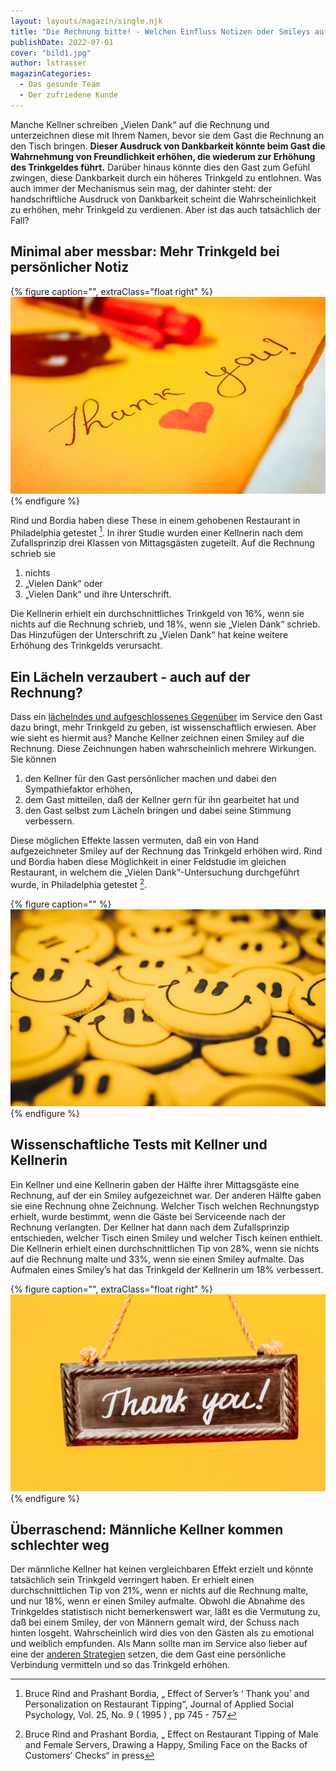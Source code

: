```yaml
---
layout: layouts/magazin/single.njk
title: "Die Rechnung bitte! - Welchen Einfluss Notizen oder Smileys auf die Trinkgeldbereitschaft des Gastes haben"
publishDate: 2022-07-01
cover: "bild1.jpg"
author: lstrasser
magazinCategories:
  - Das gesunde Team
  - Der zufriedene Kunde
---
```


Manche Kellner schreiben „Vielen Dank“ auf die Rechnung und unterzeichnen diese
mit Ihrem Namen, bevor sie dem Gast die Rechnung an den Tisch bringen. **Dieser
Ausdruck von Dankbarkeit könnte beim Gast die Wahrnehmung von Freundlichkeit
erhöhen, die wiederum zur Erhöhung des Trinkgeldes führt.** Darüber hinaus könnte
dies den Gast zum Gefühl zwingen, diese Dankbarkeit durch ein höheres Trinkgeld
zu entlohnen. Was auch immer der Mechanismus sein mag, der dahinter steht: der
handschriftliche Ausdruck von Dankbarkeit scheint die Wahrscheinlichkeit zu
erhöhen, mehr Trinkgeld zu verdienen. Aber ist das auch tatsächlich der Fall?

## Minimal aber messbar: Mehr Trinkgeld bei persönlicher Notiz

{% figure caption="", extraClass="float right" %}
<img src="bild2.jpg" />
{% endfigure %}

Rind und Bordia haben diese These in einem gehobenen Restaurant in Philadelphia
getestet [^1]. In ihrer Studie wurden einer Kellnerin nach dem Zufallsprinzip
drei Klassen von Mittagsgästen zugeteilt. Auf die Rechnung schrieb sie

1. nichts
2. „Vielen Dank“ oder
3. „Vielen Dank“ und ihre Unterschrift.

Die Kellnerin erhielt ein durchschnittliches Trinkgeld von 16%, wenn sie nichts
auf die Rechnung schrieb, und 18%, wenn sie „Vielen Dank“ schrieb. Das
Hinzufügen der Unterschrift zu „Vielen Dank“ hat keine weitere Erhöhung des
Trinkgelds verursacht.

## Ein Lächeln verzaubert - auch auf der Rechnung?

Dass ein [lächelndes und aufgeschlossenes Gegenüber](../tipps_for_tips_3/) im
Service den Gast dazu bringt, mehr Trinkgeld zu geben, ist wissenschaftlich
erwiesen. Aber wie sieht es hiermit aus? Manche Kellner zeichnen einen Smiley
auf die Rechnung. Diese Zeichnungen haben wahrscheinlich mehrere Wirkungen. Sie
können

1. den Kellner für den Gast persönlicher machen
   und dabei den Sympathiefaktor erhöhen,
2. dem Gast mitteilen, daß der Kellner gern für ihn gearbeitet hat und
3. den Gast selbst zum Lächeln bringen und dabei seine Stimmung verbessern.

Diese möglichen Effekte lassen vermuten, daß ein von Hand aufgezeichneter Smiley
auf der Rechnung das Trinkgeld erhöhen wird. Rind und Bordia haben diese
Möglichkeit in einer Feldstudie im gleichen Restaurant, in welchem die „Vielen
Dank“-Untersuchung durchgeführt wurde, in Philadelphia getestet [^2].

{% figure caption="" %}
<img src="bild4.jpg" />
{% endfigure %}

## Wissenschaftliche Tests mit Kellner und Kellnerin

Ein Kellner und eine Kellnerin gaben der Hälfte ihrer Mittagsgäste eine
Rechnung, auf der ein Smiley aufgezeichnet war. Der anderen Hälfte gaben sie
eine Rechnung ohne Zeichnung. Welcher Tisch welchen Rechnungstyp erhielt, wurde
bestimmt, wenn die Gäste bei Serviceende nach der Rechnung verlangten. Der
Kellner hat dann nach dem Zufallsprinzip entschieden, welcher Tisch einen Smiley
und welcher Tisch keinen enthielt. Die Kellnerin erhielt einen
durchschnittlichen Tip von 28%, wenn sie nichts auf die Rechnung malte und 33%,
wenn sie einen Smiley aufmalte. Das Aufmalen eines Smiley’s hat das Trinkgeld
der Kellnerin um 18% verbessert.

{% figure caption="", extraClass="float right" %}
<img src="bild3.jpg" />
{% endfigure %}

## Überraschend: Männliche Kellner kommen schlechter weg

Der männliche Kellner hat keinen vergleichbaren Effekt erzielt und könnte
tatsächlich sein Trinkgeld verringert haben. Er erhielt einen durchschnittlichen
Tip von 21%, wenn er nichts auf die Rechnung malte, und nur 18%, wenn er einen
Smiley aufmalte. Obwohl die Abnahme des Trinkgeldes statistisch nicht
bemerkenswert war, läßt es die Vermutung zu, daß bei einem Smiley, der von
Männern gemalt wird, der Schuss nach hinten losgeht. Wahrscheinlich wird dies
von den Gästen als zu emotional und weiblich empfunden. Als Mann sollte man im
Service also lieber auf eine der [anderen Strategien](../tipps_for_tips_1/)
setzen, die dem Gast eine persönliche Verbindung vermitteln und
so das Trinkgeld erhöhen.

[^1]: Bruce Rind and Prashant Bordia, „ Effect of Server’s ‘ Thank you’ and Personalization on Restaurant Tipping“, Journal of Applied Social Psychology, Vol. 25, No. 9 ( 1995 ) , pp 745 - 757
[^2]:
    Bruce Rind and Prashant Bordia, „ Effect on Restaurant Tipping of Male and Female Servers,
    Drawing a Happy, Smiling Face on the Backs of Customers’ Checks“ in press
